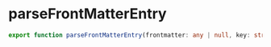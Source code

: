 # parseFrontMatterEntry

```ts
export function parseFrontMatterEntry(frontmatter: any | null, key: string | RegExp): any | null;
```


